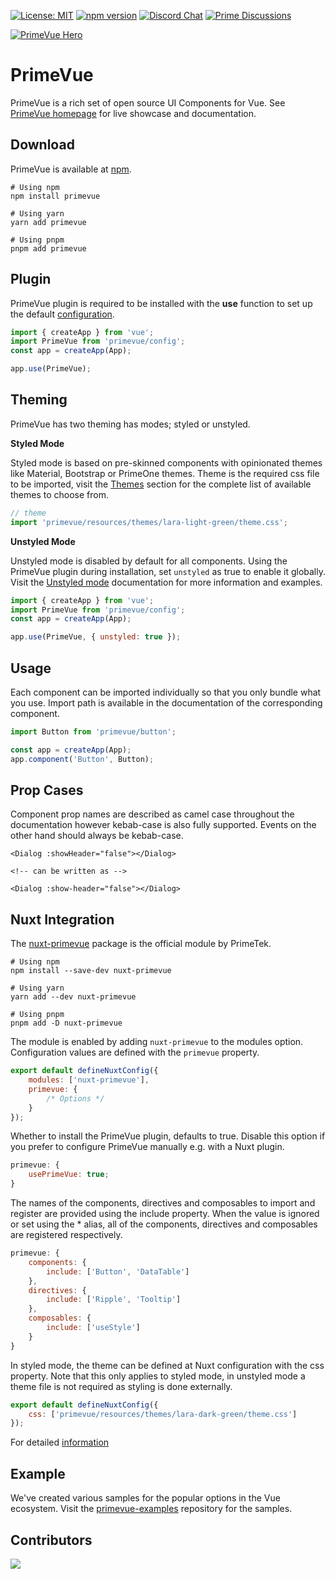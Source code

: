 [![License: MIT](https://img.shields.io/badge/License-MIT-yellow.svg)](https://opensource.org/licenses/MIT)
[![npm version](https://badge.fury.io/js/primevue.svg)](https://badge.fury.io/js/primevue)
[![Discord Chat](https://img.shields.io/discord/557940238991753223.svg?color=7289da&label=chat&logo=discord)](https://discord.gg/gzKFYnpmCY)
[![Prime Discussions](https://img.shields.io/github/discussions-search?query=org%3Aprimefaces&logo=github&label=Prime%20Discussions&link=https%3A%2F%2Fgithub.com%2Forgs%2Fprimefaces%2Fdiscussions)](https://github.com/orgs/primefaces/discussions)

[![PrimeVue Hero](https://www.primefaces.org/static/social/primevue-preview.jpg)](https://primevue.org/)

# PrimeVue

PrimeVue is a rich set of open source UI Components for Vue. See [PrimeVue homepage](https://primevue.org/) for live showcase and documentation.

## Download

PrimeVue is available at [npm](https://www.npmjs.com/package/primevue).

```
# Using npm
npm install primevue

# Using yarn
yarn add primevue

# Using pnpm
pnpm add primevue
```

## Plugin

PrimeVue plugin is required to be installed with the **use** function to set up the default [configuration](https://primevue.org/theming).

```javascript
import { createApp } from 'vue';
import PrimeVue from 'primevue/config';
const app = createApp(App);

app.use(PrimeVue);
```

## Theming

PrimeVue has two theming has modes; styled or unstyled.

**Styled Mode**

Styled mode is based on pre-skinned components with opinionated themes like Material, Bootstrap or PrimeOne themes. Theme is the required css file to be imported, visit the [Themes](https://primevue.org/theming) section for the complete list of available themes to choose from.

```javascript
// theme
import 'primevue/resources/themes/lara-light-green/theme.css';
```

**Unstyled Mode**

Unstyled mode is disabled by default for all components. Using the PrimeVue plugin during installation, set `unstyled` as true to enable it globally. Visit the [Unstyled mode](https://primevue.org/unstyled) documentation for more information and examples.

```javascript
import { createApp } from 'vue';
import PrimeVue from 'primevue/config';
const app = createApp(App);

app.use(PrimeVue, { unstyled: true });
```

## Usage

Each component can be imported individually so that you only bundle what you use. Import path is available in the documentation of the corresponding component.

```javascript
import Button from 'primevue/button';

const app = createApp(App);
app.component('Button', Button);
```

## Prop Cases

Component prop names are described as camel case throughout the documentation however kebab-case is also fully supported. Events on the other hand should always be kebab-case.

```vue
<Dialog :showHeader="false"></Dialog>

<!-- can be written as -->

<Dialog :show-header="false"></Dialog>
```

## Nuxt Integration

The [nuxt-primevue](https://www.npmjs.com/package/nuxt-primevue) package is the official module by PrimeTek.

```
# Using npm
npm install --save-dev nuxt-primevue

# Using yarn
yarn add --dev nuxt-primevue

# Using pnpm
pnpm add -D nuxt-primevue
```

The module is enabled by adding `nuxt-primevue` to the modules option. Configuration values are defined with the `primevue` property.

```javascript
export default defineNuxtConfig({
    modules: ['nuxt-primevue'],
    primevue: {
        /* Options */
    }
});
```

Whether to install the PrimeVue plugin, defaults to true. Disable this option if you prefer to configure PrimeVue manually e.g. with a Nuxt plugin.

```javascript
primevue: {
    usePrimeVue: true;
}
```

The names of the components, directives and composables to import and register are provided using the include property. When the value is ignored or set using the \* alias, all of the components, directives and composables are registered respectively.

```javascript
primevue: {
    components: {
        include: ['Button', 'DataTable']
    },
    directives: {
        include: ['Ripple', 'Tooltip']
    },
    composables: {
        include: ['useStyle']
    }
}
```

In styled mode, the theme can be defined at Nuxt configuration with the css property. Note that this only applies to styled mode, in unstyled mode a theme file is not required as styling is done externally.

```javascript
export default defineNuxtConfig({
    css: ['primevue/resources/themes/lara-dark-green/theme.css']
});
```

For detailed [information](https://primevue.org/nuxt)

## Example

We've created various samples for the popular options in the Vue ecosystem. Visit the [primevue-examples](https://github.com/primefaces/primevue-examples) repository for the samples.

## Contributors

<a href="https://github.com/primefaces/primevue/graphs/contributors">
  <img src="https://contrib.rocks/image?repo=primefaces/primevue" />
</a>
